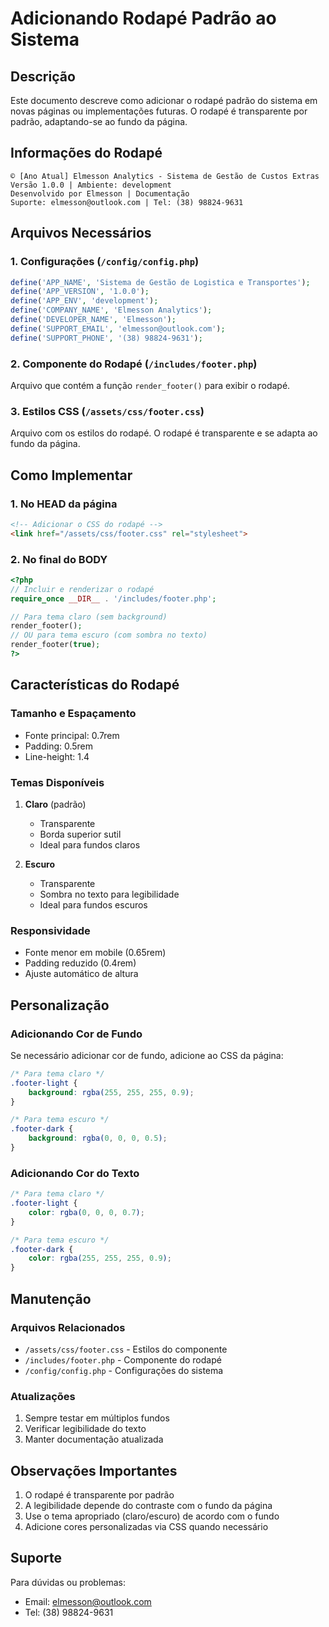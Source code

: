 # Adicionando Rodapé Padrão ao Sistema

## Descrição
Este documento descreve como adicionar o rodapé padrão do sistema em novas páginas ou implementações futuras. O rodapé é transparente por padrão, adaptando-se ao fundo da página.

## Informações do Rodapé
```
© [Ano Atual] Elmesson Analytics - Sistema de Gestão de Custos Extras
Versão 1.0.0 | Ambiente: development
Desenvolvido por Elmesson | Documentação
Suporte: elmesson@outlook.com | Tel: (38) 98824-9631
```

## Arquivos Necessários

### 1. Configurações (`/config/config.php`)
```php
define('APP_NAME', 'Sistema de Gestão de Logistica e Transportes');
define('APP_VERSION', '1.0.0');
define('APP_ENV', 'development');
define('COMPANY_NAME', 'Elmesson Analytics');
define('DEVELOPER_NAME', 'Elmesson');
define('SUPPORT_EMAIL', 'elmesson@outlook.com');
define('SUPPORT_PHONE', '(38) 98824-9631');
```

### 2. Componente do Rodapé (`/includes/footer.php`)
Arquivo que contém a função `render_footer()` para exibir o rodapé.

### 3. Estilos CSS (`/assets/css/footer.css`)
Arquivo com os estilos do rodapé. O rodapé é transparente e se adapta ao fundo da página.

## Como Implementar

### 1. No HEAD da página
```html
<!-- Adicionar o CSS do rodapé -->
<link href="/assets/css/footer.css" rel="stylesheet">
```

### 2. No final do BODY
```php
<?php
// Incluir e renderizar o rodapé
require_once __DIR__ . '/includes/footer.php';

// Para tema claro (sem background)
render_footer();
// OU para tema escuro (com sombra no texto)
render_footer(true);
?>
```

## Características do Rodapé

### Tamanho e Espaçamento
- Fonte principal: 0.7rem
- Padding: 0.5rem
- Line-height: 1.4

### Temas Disponíveis
1. **Claro** (padrão)
   - Transparente
   - Borda superior sutil
   - Ideal para fundos claros

2. **Escuro**
   - Transparente
   - Sombra no texto para legibilidade
   - Ideal para fundos escuros

### Responsividade
- Fonte menor em mobile (0.65rem)
- Padding reduzido (0.4rem)
- Ajuste automático de altura

## Personalização

### Adicionando Cor de Fundo
Se necessário adicionar cor de fundo, adicione ao CSS da página:
```css
/* Para tema claro */
.footer-light {
    background: rgba(255, 255, 255, 0.9);
}

/* Para tema escuro */
.footer-dark {
    background: rgba(0, 0, 0, 0.5);
}
```

### Adicionando Cor do Texto
```css
/* Para tema claro */
.footer-light {
    color: rgba(0, 0, 0, 0.7);
}

/* Para tema escuro */
.footer-dark {
    color: rgba(255, 255, 255, 0.9);
}
```

## Manutenção

### Arquivos Relacionados
- `/assets/css/footer.css` - Estilos do componente
- `/includes/footer.php` - Componente do rodapé
- `/config/config.php` - Configurações do sistema

### Atualizações
1. Sempre testar em múltiplos fundos
2. Verificar legibilidade do texto
3. Manter documentação atualizada

## Observações Importantes
1. O rodapé é transparente por padrão
2. A legibilidade depende do contraste com o fundo da página
3. Use o tema apropriado (claro/escuro) de acordo com o fundo
4. Adicione cores personalizadas via CSS quando necessário

## Suporte
Para dúvidas ou problemas:
- Email: elmesson@outlook.com
- Tel: (38) 98824-9631
